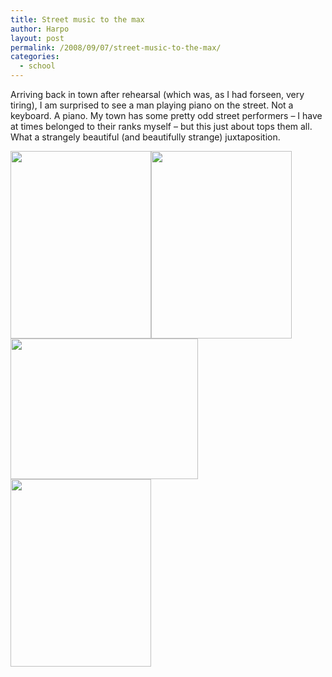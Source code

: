 ```yaml
---
title: Street music to the max
author: Harpo
layout: post
permalink: /2008/09/07/street-music-to-the-max/
categories:
  - school
---
```

Arriving back in town after rehearsal (which was, as I had forseen, very tiring), I am surprised to see a man playing piano on the street. Not a keyboard. A piano. My town has some pretty odd street performers &#8211; I have at times belonged to their ranks myself &#8211; but this just about tops them all.  
What a strangely beautiful (and beautifully strange) juxtaposition.

[<img class="alignnone size-full wp-image-364" src="http://harpojaeger.com/wp-content/uploads/2008/09/p-640-480-c9b59237-4b2e-4d47-a528-45d4c1c03e9c.jpeg" alt="" width="225" height="300" />][1][<img class="alignnone size-full wp-image-364" src="http://harpojaeger.com/wp-content/uploads/2008/09/p-640-480-b030897d-ea15-40f2-9bdb-627becf47055.jpeg" alt="" width="225" height="300" />][2][<img class="alignnone size-full wp-image-364" src="http://harpojaeger.com/wp-content/uploads/2008/09/l-640-480-8d02345c-0ce7-4458-b112-e538b7419a83.jpeg" alt="" width="300" height="225" />][3][<img class="alignnone size-full wp-image-364" src="http://harpojaeger.com/wp-content/uploads/2008/09/p-640-480-d3530acb-05d6-4085-b712-37f9f7f0f8ea.jpeg" alt="" width="225" height="300" />][4]

 [1]: http://harpojaeger.com/wp-content/uploads/2008/09/p-640-480-c9b59237-4b2e-4d47-a528-45d4c1c03e9c.jpeg
 [2]: http://harpojaeger.com/wp-content/uploads/2008/09/p-640-480-b030897d-ea15-40f2-9bdb-627becf47055.jpeg
 [3]: http://harpojaeger.com/wp-content/uploads/2008/09/l-640-480-8d02345c-0ce7-4458-b112-e538b7419a83.jpeg
 [4]: http://harpojaeger.com/wp-content/uploads/2008/09/p-640-480-d3530acb-05d6-4085-b712-37f9f7f0f8ea.jpeg